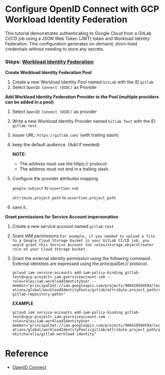 # Configure OpenID Connect with GCP Workload Identity Federation

This tutorial demonstrates authenticating to Google Cloud from a GitLab CI/CD job using a JSON Web Token (JWT) token and Workload Identity Federation. This configuration generates on-demand, short-lived credentials without needing to store any secrets.

### Steps: [Workload Identity Federation](https://console.cloud.google.com/iam-admin/workload-identity-pools)

**Create Workload Identity Federation Pool**
1. Create a new Workload Identity Pool named `GitLab` with the ID `gitlab`
2. Select `OpenID Connect (OIDC)` as Provider

**Add Workload Identity Federation Provider to the Pool (multiple providers can be added in a pool)**
1. Select `OpenID Connect (OIDC)` as provider
2. Write a new Workload Identity Provider named `Gitlab Test` with the ID `gitlab-test`
3. Issuer URL: `https://gitlab.com/` (with trailing slash)
3. keep the default audience. (Add if needed)
  
    **NOTE:**
    * The address must use the https:// protocol.
    * The address must not end in a trailing slash.
4. Configure the provider attributes mapping
    
    `google.subject` to `assertion.sub` 

    `attribute.project_path` to `assertion.project_path` 
5. save it.

**Grant permissions for Service Account impersonation**
1. Create a new service account named `gitlab-test`
2. Grant IAM permissions
    `For example, if you needed to upload a file to a Google Cloud Storage bucket in your GitLab CI/CD job, you would grant this Service Account the roles/storage.objectCreator role on your Cloud Storage bucket.`
3. Grant the external identity permission using the following command. External identities are expressed using the principalSet:// protocol.

    `gcloud iam service-accounts add-iam-policy-binding gitlab-test@<gcp-project>.iam.gserviceaccount.com --role=roles/iam.workloadIdentityUser --member="principalSet://iam.googleapis.com/projects/906410504594/locations/global/workloadIdentityPools/gitlab/attribute.project_path/<gitlab-repository-path>"`

    **EXAMPLE**

    `gcloud iam service-accounts add-iam-policy-binding gitlab-test@<gcp-project>.iam.gserviceaccount.com --role=roles/iam.workloadIdentityUser --member="principalSet://iam.googleapis.com/projects/906410504594/locations/global/workloadIdentityPools/gitlab/attribute.project_path/ankitcharolia/gitlab-workload-identity"`

# Reference
* [OpenID Connect](https://gitlab.com/guided-explorations/gcp/configure-openid-connect-in-gcp)
